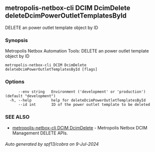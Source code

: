 ## metropolis-netbox-cli DCIM DcimDelete deleteDcimPowerOutletTemplatesById

DELETE an power outlet template object by ID

### Synopsis


Metropolis Netbox Automation Tools:
  DELETE an power outlet template object by ID

```
metropolis-netbox-cli DCIM DcimDelete deleteDcimPowerOutletTemplatesById [flags]
```

### Options

```
      --env string   Environment ('development' or 'production') (default "development")
  -h, --help         help for deleteDcimPowerOutletTemplatesById
      --id int       ID of the power outlet template to be deleted
```

### SEE ALSO

* [metropolis-netbox-cli DCIM DcimDelete]()	 - Metropolis Netbox DCIM Management DELETE APIs.

###### Auto generated by spf13/cobra on 9-Jul-2024
